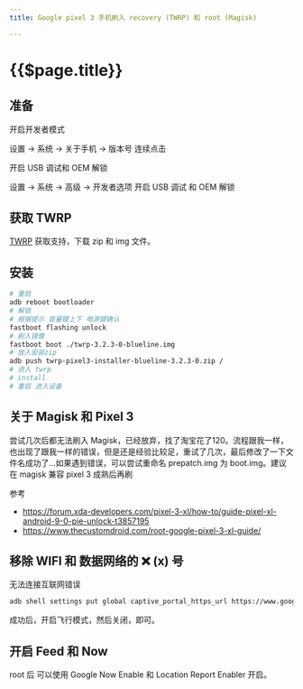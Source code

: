 ```yaml
---
title: Google pixel 3 手机刷入 recovery (TWRP) 和 root (Magisk)

---
```


# {{$page.title}}

## 准备

开启开发者模式

设置 -> 系统 -> 关于手机 -> 版本号 连续点击

开启 USB 调试和 OEM 解锁

设置 -> 系统 -> 高级 -> 开发者选项 开启 USB 调试 和 OEM 解锁

## 获取 TWRP 

[TWRP](https://twrp.me/google/googlepixel3.html) 获取支持，下载 zip 和 img 文件。

## 安装

```bash
# 重启
adb reboot bootloader
# 解锁
# 根据提示 音量键上下 电源键确认
fastboot flashing unlock
# 刷入镜像
fastboot boot ./twrp-3.2.3-0-blueline.img
# 放入安装zip
adb push twrp-pixel3-installer-blueline-3.2.3-0.zip /
# 进入 twrp
# install
# 重启 进入设备
```

## 关于 Magisk 和 Pixel 3

尝试几次后都无法刷入 Magisk，已经放弃，找了淘宝花了120。流程跟我一样，也出现了跟我一样的错误，但是还是经验比较足，重试了几次，最后修改了一下文件名成功了...如果遇到错误，可以尝试重命名 prepatch.img 为 boot.img。建议在 magisk 兼容 pixel 3 成熟后再刷

参考

+ https://forum.xda-developers.com/pixel-3-xl/how-to/guide-pixel-xl-android-9-0-pie-unlock-t3857195
+ https://www.thecustomdroid.com/root-google-pixel-3-xl-guide/

## 移除 WIFI 和 数据网络的 ❌ (x) 号

无法连接互联网错误

```bash
adb shell settings put global captive_portal_https_url https://www.google.cn/generate_204
```

成功后，开启飞行模式，然后关闭，即可。

## 开启 Feed 和 Now

root 后 可以使用 Google Now Enable 和 Location Report Enabler 开启。
